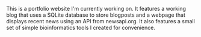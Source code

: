 This is a portfolio website I'm currently working on. It features a working blog that uses a SQLite database to store blogposts and a webpage that displays recent news using an API from newsapi.org. It also features a small set of simple bioinformatics tools I created for convenience.
